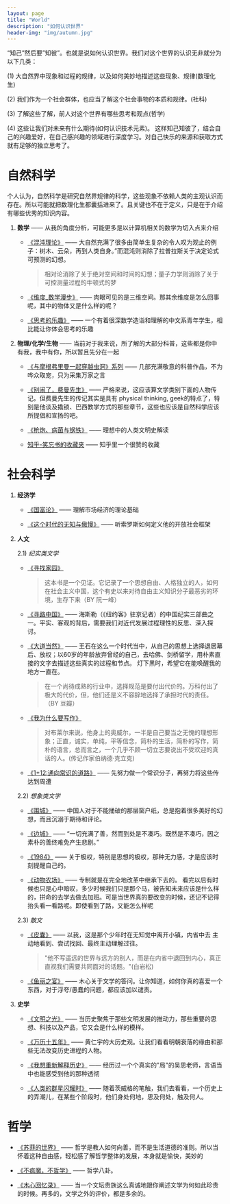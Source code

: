 ```yaml
---
layout: page
title: "World"
description: "如何认识世界"
header-img: "img/autumn.jpg"
---
```


“知己”然后要”知彼”。也就是说如何认识世界。我们对这个世界的认识无非就分为以下几类： 

(1) 大自然界中现象和过程的规律，以及如何美妙地描述这些现象、规律(数理化生) 

(2) 我们作为一个社会群体，也应当了解这个社会事物的本质和规律。(社科) 	

(3) 了解这些了解，前人对这个世界有哪些思考和观点(哲学) 

(4) 这些让我们对未来有什么期待(如何认识技术元素)。 这样知己知彼了，结合自己的兴趣爱好，在自己感兴趣的领域进行深度学习。对自己快乐的来源和获取方式就有足够的独立思考了。 
	

# 自然科学
个人认为，自然科学是研究自然界规律的科学，这些现象不依赖人类的主观认识而存在。所以可能就把数理化生都囊括进来了。且关键也不在于定义，只是在于介绍有哪些优秀的知识内容。

1. **数学** —— 从我的角度分析，可能更多是以计算机相关的数学为切入点来介绍
	- [《混沌理论》](http://v.ku6.com/show/k6mFP2GUPLaXcE38_g4aYA...html) —— 大自然充满了很多由简单生复杂的令人叹为观止的例子：树木、云朵，再到人类自身。”而混沌则消除了拉普拉斯关于决定论式可预测的幻想。
    
	  > 相对论消除了关于绝对空间和时间的幻想；量子力学则消除了关于可控测量过程的牛顿式的梦
		
	- [《维度_数学漫步》](http://www.youku.com/playlist_show/id_6081309.html) —— 肉眼可见的是三维空间。那其余维度是怎么回事呢，其中的物体又是什么样的呢？  
		
	- [《思考的乐趣》](http://book.douban.com/subject/10779597/) —— 一个有着很深数学造诣和理解的中文系青年学生，相比能让你体会思考的乐趣

2. **物理/化学/生物** —— 当前对于我来说，所了解的大部分科普，这些都是你中有我，我中有你，所以暂且先分在一起
	- [《与摩根弗里曼一起穿越虫洞》系列](http://movie.douban.com/subject/4051764/?from=subject-page) —— 几部充满敬意的科普作品，不为哗众取宠，只为采集万家之言  
	
	- [《别闹了，费曼先生》](http://book.douban.com/subject/1037602/) —— 严格来说，这应该算文学类别下面的人物传记。但费曼先生的传记其实是具有 physical thinking, geek的特点了，特别是他谈及撬锁、巴西教学方式的那些章节，这些也应该是自然科学应该所提倡和宣扬的吧。
	
	- [《枪炮、病菌与钢铁》](http://book.douban.com/subject/1813841/) —— 理想中的人类文明史解读
	
	- [知乎-笑忘书的收藏夹](http://www.zhihu.com/collection/19649450) —— 知乎里一个很赞的收藏


# 社会科学
1. **经济学** 
	- [《国富论》](http://book.douban.com/subject/1261560/) —— 理解市场经济的理论基础
	
	- [《这个时代的无知与傲慢》](http://book.douban.com/subject/11589947/) —— 听索罗斯如何定义他的开放社会框架
  
2. **人文**
	
	2.1) *纪实类文学*
    
	- [《寻找家园》](http://book.douban.com/subject/1005358/)
	  
	  > 这本书是一个见证。它记录了一个思想自由、人格独立的人，如何在社会主义中国，这个有史以来对待自由主义知识分子最恶劣的环境，生存下来（BY 阮一峰）
	
	- [《寻路中国》](http://lz.book.sohu.com/serialize-id-19783.html) —— 海斯勒（《纽约客》驻京记者）的中国纪实三部曲之一。平实、客观的背后，需要我们对近代发展过程理性的反思、深入探讨。
      
	- [《大道当然》](http://book.douban.com/subject/25782608/)  —— 王石在这么一个时代当中，从自己的思想上选择退居幕后、放权；以60岁的年龄放弃曾经的自己，去哈佛、剑桥留学，用朴素直接的文字去描述这些真实的过程和节点。 灯下黑时，希望它在能唤醒我的地方一直在。

	  > 在一个尚待成熟的行业中，选择规范是要付出代价的。万科付出了极大的代价，但，他们还是义不容辞地选择了承担时代的责任。（BY 豆瓣）
	
	- [《我为什么要写作》](http://book.douban.com/subject/2135139/) 
	
	  > 对布莱尔来说，他身上的奥威尔，一半是自己要当之无愧的理想形象；正直，诚实，单纯，平等信念，简朴的生活，简朴的写作，简朴的语言，总而言之，一个几乎不顾一切立志要说出不受欢迎的真话的人。(传记作家伯纳德·克立克)
	
	- [《1+12:通向常识的道路》](http://book.douban.com/subject/26589233/) —— 先努力做一个常识分子，再努力将这些传达到周遭
	
	2.2) *想象类文学*
    
	- [《围城》](http://book.douban.com/subject/1008145/) —— 中国人对于不能捅破的那层窗户纸，总是抱着很多美好的幻想，而且沉溺于期待和评论。
  
    - [《边城》](http://book.douban.com/subject/1057244/) —— “一切充满了善，然而到处是不凑巧。既然是不凑巧，因之素朴的善终难免产生悲剧。”
	
	- [《1984》](http://book.douban.com/subject/4820710/) —— 关于极权，特别是思想的极权，那种无力感，才是应该时刻提醒自己的。

	- [《动物农场》](http://book.douban.com/subject/2035179/) —— 专制就是在完全地改革中继承下去的。 看完以后有时候也只是心中暗叹，多少时候我们只是那个马，被告知未来应该是什么样的，拼命的去学去做去加班。可是当世界真的要改变的时候，还记不记得抬头看一看路呢。即使看到了路，又能怎么样呢

	2.3) *散文*
    
	- [《皮囊》](http://book.douban.com/subject/26278687/) —— 以我，这是那个少年时在无知觉中离开小镇，内省中去 主动地看到、尝试找回、最终主动理解过往。
 
	  > "他不写遥远的世界与远方的别人，而是在内省中退回到内心，真正直视我们需要共同面对的话题。"(白岩松)
	  
    - [《鱼丽之宴》](http://book.douban.com/subject/2097249/) —— 木心关于文学的答问。让你知道，如何你真的喜爱一个东西，对于浮夸/愚蠢的问题，都应该加以谴责。
  
3. **史学**
	- [《文明之光》](http://www.douban.com/note/360853273/) —— 当历史聚焦于那些文明发展的推动力，那些重要的思想、科技以及产品，它又会是什么样的模样。
	
	- [《万历十五年》](http://book.douban.com/subject/1041482/) ——  黄仁宇的大历史观。让我们看看明朝衰落的缘由和那些无法改变历史进程的人物。
	
	- [《我想重新解释历史》](http://book.douban.com/subject/6729761/) —— 经历过一个个真实的"局"的吴思老师，言语当中也能感受到他的那种透彻
  
	- [《人类的群星闪耀时》](http://book.douban.com/subject/1083762/) —— 随着茨威格的笔触，我们去看看，一个历史上的弄潮儿，在某些个阶段时，他们身处何地，思及何处，触及何人。

# 哲学
  
  - [《苏菲的世界》](http://book.douban.com/subject_search?search_text=%E8%8B%8F%E8%8F%B2%E7%9A%84%E4%B8%96%E7%95%8C&cat=1001) —— 哲学是教人如何向善，而不是生活道德的准则。所以当怀着这种自由感，轻松感了解哲学整体的发展，本身就是愉快，美妙的

  - [《不疯魔，不哲学》](http://book.douban.com/subject/24882901/) —— 哲学八卦。

  - [《木心回忆录》](http://book.douban.com/subject/20440644/) —— 当一个文坛贵族这么真诚地跟你阐述文学为何如此珍贵的时候。再多的，文学之外的评价，都是多余的。